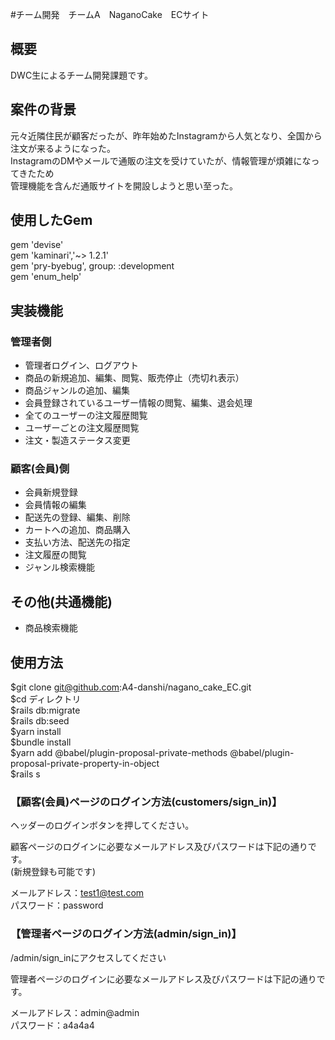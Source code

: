#チーム開発　チームA　NaganoCake　ECサイト

## 概要
DWC生によるチーム開発課題です。

## 案件の背景

元々近隣住民が顧客だったが、昨年始めたInstagramから人気となり、全国から注文が来るようになった。  
InstagramのDMやメールで通販の注文を受けていたが、情報管理が煩雑になってきたため  
管理機能を含んだ通販サイトを開設しようと思い至った。  

## 使用したGem

gem 'devise'  
gem 'kaminari','~> 1.2.1'  
gem 'pry-byebug', group: :development  
gem 'enum_help'  

## **実装機能**

### 管理者側

- 管理者ログイン、ログアウト  
- 商品の新規追加、編集、閲覧、販売停止（売切れ表示）  
- 商品ジャンルの追加、編集  
- 会員登録されているユーザー情報の閲覧、編集、退会処理  
- 全てのユーザーの注文履歴閲覧  
- ユーザーごとの注文履歴閲覧  
- 注文・製造ステータス変更  

### 顧客(会員)側

- 会員新規登録  
- 会員情報の編集  
- 配送先の登録、編集、削除  
- カートへの追加、商品購入  
- 支払い方法、配送先の指定  
- 注文履歴の閲覧  
- ジャンル検索機能  

## その他(共通機能)

- 商品検索機能  

## 使用方法

 $git clone git@github.com:A4-danshi/nagano_cake_EC.git  
 $cd ディレクトリ  
 $rails db:migrate  
 $rails db:seed  
 $yarn install  
 $bundle install  
 $yarn add @babel/plugin-proposal-private-methods @babel/plugin-proposal-private-property-in-object  
 $rails s  

### 【顧客(会員)ページのログイン方法(customers/sign_in)】

ヘッダーのログインボタンを押してください。  

顧客ページのログインに必要なメールアドレス及びパスワードは下記の通りです。  
(新規登録も可能です)  

メールアドレス：test1@test.com  
パスワード：password

### 【管理者ページのログイン方法(admin/sign_in)】

/admin/sign_inにアクセスしてください  

管理者ページのログインに必要なメールアドレス及びパスワードは下記の通りです。  

メールアドレス：admin@admin  
パスワード：a4a4a4